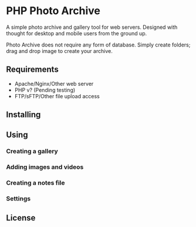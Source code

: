 # PHP Photo Archive
A simple photo archive and gallery tool for web servers. Designed with thought for desktop and mobile users from the ground up.

Photo Archive does not require any form of database. Simply create folders; drag and drop image to create your archive.

## Requirements
* Apache/Nginx/Other web server
* PHP v? (Pending testing)
* FTP/sFTP/Other file upload access

## Installing

## Using

### Creating a gallery

### Adding images and videos

### Creating a notes file

### Settings

## License
